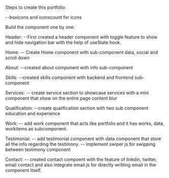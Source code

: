 Steps to create this portfolio:

--boxicons and iconscount for icons 

Build the component one by one:

Header:
--First created a header component with toggle feature to show and hide navigation bar with the help of useState hook.

Home:
-- Create Home component with sub-component data, social and scroll down

About:
--created about component with info sub-component

Skills:
--created skills component with backend and frontend sub-component

Services:
-- create service section to showcase services with a mini component that show on the entire page content blur

Qualification:
--create qualification section with two sub component education and experience

Work:
-- add work component that acts like portfolio and it has works, data, workitems as subcomponent.

Testimonial:
-- add testimonial component with data component that store all the info regarding the testimony.
-- implement swiper js for swipping between testimony component

Contact:
-- created contact compoent with the feature of linkdin, twitter, email contact and also integrate email.js for directly writting email in the component itself.